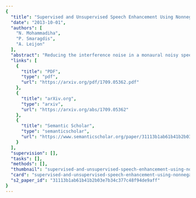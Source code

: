 ```yaml
---
{
  "title": "Supervised and Unsupervised Speech Enhancement Using Nonnegative Matrix Factorization",
  "date": "2013-10-01",
  "authors": [
    "N. Mohammadiha",
    "P. Smaragdis",
    "A. Leijon"
  ],
  "abstract": "Reducing the interference noise in a monaural noisy speech signal has been a challenging task for many years. Compared to traditional unsupervised speech enhancement methods, e.g., Wiener filtering, supervised approaches, such as algorithms based on hidden Markov models (HMM), lead to higher-quality enhanced speech signals. However, the main practical difficulty of these approaches is that for each noise type a model is required to be trained a priori. In this paper, we investigate a new class of supervised speech denoising algorithms using nonnegative matrix factorization (NMF). We propose a novel speech enhancement method that is based on a Bayesian formulation of NMF (BNMF). To circumvent the mismatch problem between the training and testing stages, we propose two solutions. First, we use an HMM in combination with BNMF (BNMF-HMM) to derive a minimum mean square error (MMSE) estimator for the speech signal with no information about the underlying noise type. Second, we suggest a scheme to learn the required noise BNMF model online, which is then used to develop an unsupervised speech enhancement system. Extensive experiments are carried out to investigate the performance of the proposed methods under different conditions. Moreover, we compare the performance of the developed algorithms with state-of-the-art speech enhancement schemes using various objective measures. Our simulations show that the proposed BNMF-based methods outperform the competing algorithms substantially.",
  "links": [
    {
      "title": "PDF",
      "type": "pdf",
      "url": "https://arxiv.org/pdf/1709.05362.pdf"
    },
    {
      "title": "arXiv.org",
      "type": "arxiv",
      "url": "https://arxiv.org/abs/1709.05362"
    },
    {
      "title": "Semantic Scholar",
      "type": "semanticscholar",
      "url": "https://www.semanticscholar.org/paper/31113b1ab61b41b2b03e7b34c377c48f94de9aff"
    }
  ],
  "supervision": [],
  "tasks": [],
  "methods": [],
  "thumbnail": "supervised-and-unsupervised-speech-enhancement-using-nonnegative-matrix-factorization-thumb.jpg",
  "card": "supervised-and-unsupervised-speech-enhancement-using-nonnegative-matrix-factorization-card.jpg",
  "s2_paper_id": "31113b1ab61b41b2b03e7b34c377c48f94de9aff"
}
---
```


